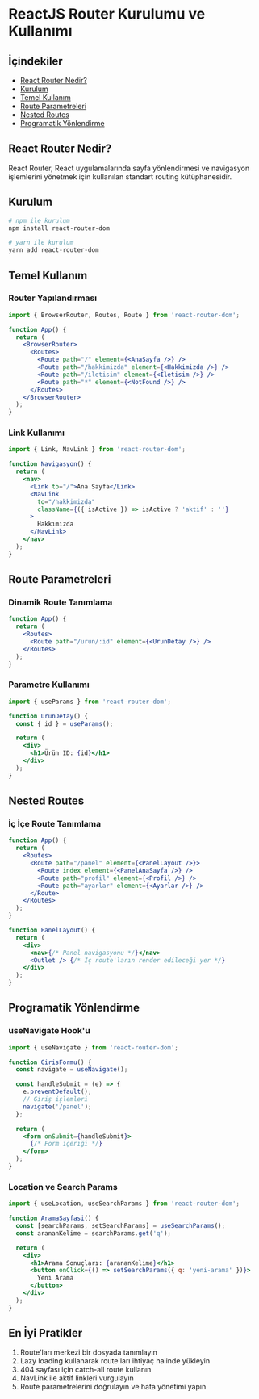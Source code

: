 # ReactJS Router Kurulumu ve Kullanımı

## İçindekiler
- [React Router Nedir?](#react-router-nedir)
- [Kurulum](#kurulum)
- [Temel Kullanım](#temel-kullanım)
- [Route Parametreleri](#route-parametreleri)
- [Nested Routes](#nested-routes)
- [Programatik Yönlendirme](#programatik-yönlendirme)

## React Router Nedir?
React Router, React uygulamalarında sayfa yönlendirmesi ve navigasyon işlemlerini yönetmek için kullanılan standart routing kütüphanesidir.

## Kurulum

```bash
# npm ile kurulum
npm install react-router-dom

# yarn ile kurulum
yarn add react-router-dom
```

## Temel Kullanım

### Router Yapılandırması
```jsx
import { BrowserRouter, Routes, Route } from 'react-router-dom';

function App() {
  return (
    <BrowserRouter>
      <Routes>
        <Route path="/" element={<AnaSayfa />} />
        <Route path="/hakkimizda" element={<Hakkimizda />} />
        <Route path="/iletisim" element={<Iletisim />} />
        <Route path="*" element={<NotFound />} />
      </Routes>
    </BrowserRouter>
  );
}
```

### Link Kullanımı
```jsx
import { Link, NavLink } from 'react-router-dom';

function Navigasyon() {
  return (
    <nav>
      <Link to="/">Ana Sayfa</Link>
      <NavLink 
        to="/hakkimizda"
        className={({ isActive }) => isActive ? 'aktif' : ''}
      >
        Hakkımızda
      </NavLink>
    </nav>
  );
}
```

## Route Parametreleri

### Dinamik Route Tanımlama
```jsx
function App() {
  return (
    <Routes>
      <Route path="/urun/:id" element={<UrunDetay />} />
    </Routes>
  );
}
```

### Parametre Kullanımı
```jsx
import { useParams } from 'react-router-dom';

function UrunDetay() {
  const { id } = useParams();

  return (
    <div>
      <h1>Ürün ID: {id}</h1>
    </div>
  );
}
```

## Nested Routes

### İç İçe Route Tanımlama
```jsx
function App() {
  return (
    <Routes>
      <Route path="/panel" element={<PanelLayout />}>
        <Route index element={<PanelAnaSayfa />} />
        <Route path="profil" element={<Profil />} />
        <Route path="ayarlar" element={<Ayarlar />} />
      </Route>
    </Routes>
  );
}

function PanelLayout() {
  return (
    <div>
      <nav>{/* Panel navigasyonu */}</nav>
      <Outlet /> {/* İç route'ların render edileceği yer */}
    </div>
  );
}
```

## Programatik Yönlendirme

### useNavigate Hook'u
```jsx
import { useNavigate } from 'react-router-dom';

function GirisFormu() {
  const navigate = useNavigate();

  const handleSubmit = (e) => {
    e.preventDefault();
    // Giriş işlemleri
    navigate('/panel');
  };

  return (
    <form onSubmit={handleSubmit}>
      {/* Form içeriği */}
    </form>
  );
}
```

### Location ve Search Params
```jsx
import { useLocation, useSearchParams } from 'react-router-dom';

function AramaSayfasi() {
  const [searchParams, setSearchParams] = useSearchParams();
  const arananKelime = searchParams.get('q');

  return (
    <div>
      <h1>Arama Sonuçları: {arananKelime}</h1>
      <button onClick={() => setSearchParams({ q: 'yeni-arama' })}>
        Yeni Arama
      </button>
    </div>
  );
}
```

## En İyi Pratikler
1. Route'ları merkezi bir dosyada tanımlayın
2. Lazy loading kullanarak route'ları ihtiyaç halinde yükleyin
3. 404 sayfası için catch-all route kullanın
4. NavLink ile aktif linkleri vurgulayın
5. Route parametrelerini doğrulayın ve hata yönetimi yapın 